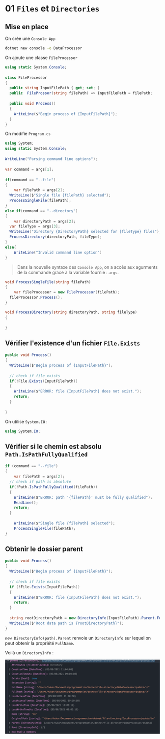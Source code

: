 # 01 `Files` et `Directories`

## Mise en place

On crée une `Console App`

```bash
dotnet new console -o DataProcessor
```

On ajoute une classe `FileProcessor`

```cs
using static System.Console;

class FileProcessor
{
  public string InputFilePath { get; set; }
  public  FileProssor(string filePath) => InputFilePath = filePath;
  
  public void Process()
  {
    WriteLine($"Begin process of {InputFilePath}");
  }
}
```

On modifie `Program.cs`

```cs
using System;
using static System.Console;

WriteLine("Parsing command line options");

var command = args[1];

if(command == "--file")
{
	var filePath = args[2];
  WriteLine($"Single file {filePath} selected");
  ProcessSingleFile(filePath);
}
else if(command == "--directory")
{
	var directoryPath = args[2];
  var fileType = args[3];
  WriteLine("Directory {DirectoryPath} selected for {fileType} files");
  ProcessDirectory(directoryPath, fileType);
}
else{
    WriteLine("Invalid command line option")
}
```

> Dans la nouvelle syntaxe des `Console App`, on a accès aux agurments de la commande grace à la variable fournie : `args`.

```cs
void ProcessSingleFile(string filePath)
{
	var fileProcessor = new FileProcessor(filePath);
  fileProcessor.Process();
}
```

```cs
void ProcessDirectory(string directoryPath, string fileType)
{
	
}
```



## Vérifier l'existence d'un fichier `File.Exists`

```cs
public void Process()
{
  WriteLine($"Begin process of {InputFilePath}");
  
  // check if file exists
  if(!File.Exists(InputFilePath))
  {
    WriteLine($"ERROR: file {InputFilePath} does not exist.");
    return;
  }
  
}
```

On utilise `System.IO` :

```cs
using System.IO;
```



## Vérifier si le chemin est absolu `Path.IsPathFullyQualified`

```cs
if (command == "--file")
{
    var filePath = args[2];
  // check if path is absolute
  if(!Path.IsPathFullyQualified(filePath))
  {
    WriteLine($"ERROR: path '{filePath}' must be fully qualified");
    ReadLine();
    return;
  }
  
    WriteLine($"Single file {filePath} selected");
    ProcessSingleFile(filePath);
}
```



## Obtenir le dossier parent

```cs
public void Process()
{
  WriteLine($"Begin process of {InputFilePath}");

  // check if file exists
  if (!File.Exists(InputFilePath))
  {
    WriteLine($"ERROR: file {InputFilePath} does not exist.");
    return;
  }
  
  string rootDirectoryPath = new DirectoryInfo(InputFilePath).Parent.FullName;
  WriteLine($"Root data path is {rootDirectoryPath}");
}
```

`new DirectoryInfo(path).Parent` renvoie un `DirectoryInfo` sur lequel on peut obtenir la propriété `FullName`.

Voilà un `DirectoryInfo` :

<img src="assets/directory-info.png" alt="directory-info" style="zoom:50%;" />















